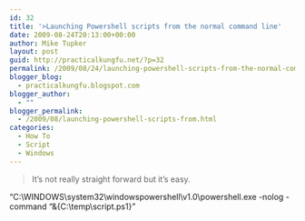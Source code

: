 ```yaml
---
id: 32
title: '>Launching Powershell scripts from the normal command line'
date: 2009-08-24T20:13:00+00:00
author: Mike Tupker
layout: post
guid: http://practicalkungfu.net/?p=32
permalink: /2009/08/24/launching-powershell-scripts-from-the-normal-command-line/
blogger_blog:
  - practicalkungfu.blogspot.com
blogger_author:
  - ""
blogger_permalink:
  - /2009/08/launching-powershell-scripts-from.html
categories:
  - How To
  - Script
  - Windows
---
```

>It&#8217;s not really straight forward but it&#8217;s easy.

&#8220;C:\WINDOWS\system32\windowspowershell\v1.0\powershell.exe -nolog -command &#8220;&{C:\temp\script.ps1}&#8221;